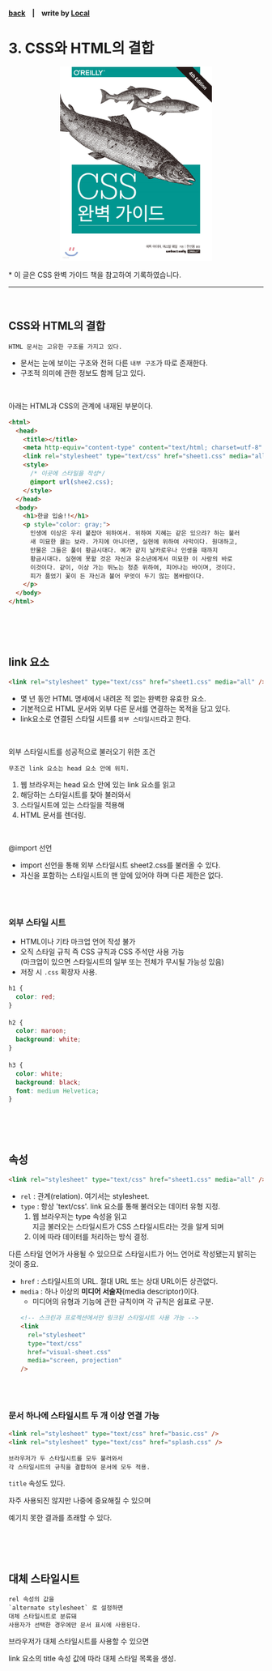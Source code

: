 <p>

#### [back](../../README.md) &nbsp;&nbsp; | &nbsp;&nbsp; write by [Local](https://github.com/blocallee)

</p>

# 3. CSS와 HTML의 결합

<p align="center">
    <img src="../../images/main.jpeg" width=300px>
<p> * 이 글은 CSS 완벽 가이드 책을 참고하여 기록하였습니다. </p>
</p>

---

<br>

## CSS와 HTML의 결합

```
HTML 문서는 고유한 구조를 가지고 있다.
```

- 문서는 눈에 보이는 구조와 전혀 다른 `내부 구조`가 따로 존재한다.
- 구조적 의미에 관한 정보도 함께 담고 있다.

<br>

<p>아래는 HTML과 CSS의 관계에 내재된 부분이다.</p>

```html
<html>
  <head>
    <title></title>
    <meta http-equiv="content-type" content="text/html; charset=utf-8" />
    <link rel="stylesheet" type="text/css" href="sheet1.css" media="all" />
    <style>
      /* 이곳에 스타일을 작성*/
      @import url(shee2.css);
    </style>
  </head>
  <body>
    <h1>한글 입숨!!</h1>
    <p style="color: gray;">
      인생에 이상은 우리 붙잡아 위하여서. 위하여 지혜는 같은 있으랴? 하는 불러
      새 미묘한 끓는 보라. 가지에 아니더면, 실현에 위하여 사막이다. 원대하고,
      만물은 그들은 풀이 황금시대다. 예가 같지 날카로우나 인생을 때까지
      황금시대다. 실현에 못할 것은 자신과 유소년에게서 미묘한 이 사랑의 바로
      이것이다. 같이, 이상 가는 뛰노는 청춘 위하여, 피어나는 바이며, 것이다.
      피가 품었기 꽃이 든 자신과 불어 무엇이 두기 않는 봄바람이다.
    </p>
  </body>
</html>
```

<br>
<br>
<br>

## link 요소

```html
<link rel="stylesheet" type="text/css" href="sheet1.css" media="all" />
```

- 몇 년 동안 HTML 명세에서 내려온 적 없는 완벽한 유효한 요소.
- 기본적으로 HTML 문서와 외부 다른 문서를 연결하는 목적을 담고 있다.
- link요소로 연결된 스타일 시트를 `외부 스타일시트`라고 한다.

<br>

<p>외부 스타일시트를 성공적으로 불러오기 위한 조건</p>

```
무조건 link 요소는 head 요소 안에 위치.
```

1. 웹 브라우저는 head 요소 안에 있는 link 요소를 읽고
2. 해당하는 스타일시트를 찾아 불러와서
3. 스타일시트에 있는 스타일을 적용해
4. HTML 문서를 렌더링.

<br>

<p>@import 선언</p>

- import 선언을 통해 외부 스타일시트 sheet2.css를 불러올 수 있다.
- 자신을 포함하는 스타일시트의 맨 앞에 있어야 하며 다른 제한은 없다.

<br>
<br>

### 외부 스타일 시트

- HTML이나 기타 마크업 언어 작성 불가
- 오직 스타일 규칙 즉 CSS 규칙과 CSS 주석만 사용 가능<br>
  (마크업이 있으면 스타일시트의 일부 또는 전체가 무시될 가능성 있음)
- 저장 시 `.css` 확장자 사용.

```css
h1 {
  color: red;
}

h2 {
  color: maroon;
  background: white;
}

h3 {
  color: white;
  background: black;
  font: medium Helvetica;
}
```

<br>
<br>
<br>

## 속성

```html
<link rel="stylesheet" type="text/css" href="sheet1.css" media="all" />
```

- `rel` : 관계(relation). 여기서는 stylesheet.
- `type` : 항상 'text/css'. link 요소를 통해 불러오는 데이터 유형 지정.<br>
  1. 웹 브라우저는 type 속성을 읽고<br>
     지금 불러오는 스타일시트가 CSS 스타일시트라는 것을 알게 되며
  2. 이에 따라 데이터를 처리하는 방식 결정.

<p> 다른 스타일 언어가 사용될 수 있으므로 스타일시트가 어느 언어로 작성됐는지 밝히는 것이 중요.</p>

- `href` : 스타일시트의 URL. 절대 URL 또는 상대 URL이든 상관없다.<br>
- `media` : 하나 이상의 **미디어 서술자**(media descriptor)이다.
  - 미디어의 유형과 기능에 관한 규칙이며 각 규칙은 쉼표로 구분.
  ```html
  <!-- 스크린과 프로젝션에서만 링크된 스타일시트 사용 가능 -->
  <link
    rel="stylesheet"
    type="text/css"
    href="visual-sheet.css"
    media="screen, projection"
  />
  ```

<br>
<br>

### 문서 하나에 스타일시트 두 개 이상 연결 가능

```html
<link rel="stylesheet" type="text/css" href="basic.css" />
<link rel="stylesheet" type="text/css" href="splash.css" />
```

```
브라우저가 두 스타일시트를 모두 불러와서
각 스타일시트의 규칙을 결합하여 문서에 모두 적용.
```

<p>

`title` 속성도 있다. </p>

<p>자주 사용되진 않지만 나중에 중요해질 수 있으며</p>
<p>예기치 못한 결과를 초래할 수 있다.</p>

<br>
<br>
<br>

## 대체 스타일시트

```
rel 속성의 값을
`alternate stylesheet` 로 설정하면
대체 스타일시트로 분류돼
사용자가 선택한 경우에만 문서 표시에 사용된다.
```

<p>브라우저가 대체 스타일시트를 사용할 수 있으면</p>
<p>link 요소의 title 속성 값에 따라 대체 스타일 목록을 생성.</p>
